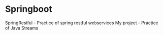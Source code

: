 # Springboot

SpringRestful - Practice of spring restful webservices
My project -  Practice of Java Streams 
